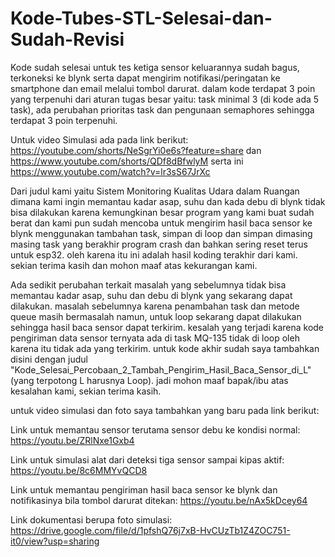 # Kode-Tubes-STL-Selesai-dan-Sudah-Revisi
Kode sudah selesai untuk tes ketiga sensor keluarannya sudah bagus, terkoneksi ke blynk serta dapat mengirim notifikasi/peringatan ke smartphone dan email melalui tombol darurat. dalam kode terdapat 3 poin yang terpenuhi dari aturan tugas besar yaitu: task minimal 3 (di kode ada 5 task), ada perubahan prioritas task dan pengunaan semaphores sehingga terdapat 3 poin terpenuhi.

Untuk video Simulasi ada pada link berikut: https://youtube.com/shorts/NeSgrYi0e6s?feature=share dan https://www.youtube.com/shorts/QDf8dBfwlyM serta ini https://www.youtube.com/watch?v=lr3sS67JrXc

Dari judul kami yaitu Sistem Monitoring Kualitas Udara dalam Ruangan dimana kami ingin memantau kadar asap, suhu dan kada debu di blynk tidak bisa dilakukan karena kemungkinan besar program yang kami buat sudah berat dan kami pun sudah mencoba untuk mengirim hasil baca sensor ke blynk menggunakan tambahan task, simpan di loop dan simpan dimasing masing task yang berakhir program crash dan bahkan sering reset terus untuk esp32. oleh karena itu ini adalah hasil koding terakhir dari kami. sekian terima kasih dan mohon maaf atas kekurangan kami.

Ada sedikit perubahan terkait masalah yang sebelumnya tidak bisa memantau kadar asap, suhu dan debu di blynk yang sekarang dapat dilakukan. masalah sebelumnya karena penambahan task dan metode queue masih bermasalah namun, untuk loop sekarang dapat dilakukan sehingga hasil baca sensor dapat terkirim. kesalah yang terjadi karena kode pengiriman data sensor ternyata ada di task MQ-135 tidak di loop oleh karena itu tidak ada yang terkirim. untuk kode akhir sudah saya tambahkan disini dengan judul "Kode_Selesai_Percobaan_2_Tambah_Pengirim_Hasil_Baca_Sensor_di_L" (yang terpotong L harusnya Loop). jadi mohon maaf bapak/ibu atas kesalahan kami, sekian terima kasih.

untuk video simulasi dan foto saya tambahkan yang baru pada link berikut:

Link untuk memantau sensor terutama sensor debu ke kondisi normal: https://youtu.be/ZRlNxe1Gxb4 

Link untuk simulasi alat dari deteksi tiga sensor sampai kipas aktif: https://youtu.be/8c6MMYvQCD8

Link untuk memantau pengiriman hasil baca sensor ke blynk dan notifikasinya bila tombol darurat ditekan: https://youtu.be/nAx5kDcey64 

Link dokumentasi berupa foto simulasi: https://drive.google.com/file/d/1pfshQ76j7xB-HvCUzTb1Z4ZOC751-it0/view?usp=sharing
